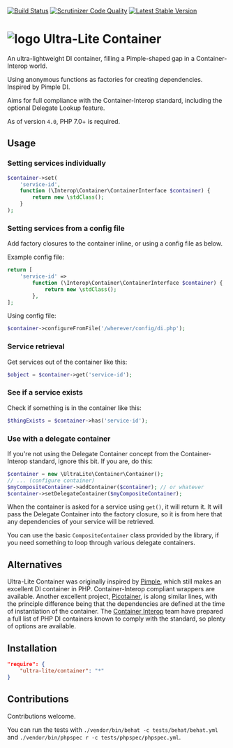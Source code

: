 [![Build Status](https://travis-ci.org/ultra-lite/container.svg?branch=master)](https://travis-ci.org/ultra-lite/container)
[![Scrutinizer Code Quality](https://scrutinizer-ci.com/g/ultra-lite/container/badges/quality-score.png?b=master)](https://scrutinizer-ci.com/g/ultra-lite/container/?branch=master)
[![Latest Stable Version](https://poser.pugx.org/ultra-lite/container/v/stable)](https://packagist.org/packages/ultra-lite/container)

# ![logo](https://avatars1.githubusercontent.com/u/16309098?v=3&s=100) Ultra-Lite Container

An ultra-lightweight DI container, filling a Pimple-shaped gap in a Container-Interop world.

Using anonymous functions as factories for creating dependencies.  Inspired by Pimple DI.

Aims for full compliance with the Container-Interop standard, including the optional Delegate Lookup feature.

As of version `4.0`, PHP 7.0+ is required.

## Usage

### Setting services individually

```php
$container->set(
    'service-id',
    function (\Interop\Container\ContainerInterface $container) {
        return new \stdClass();
    }
);
```

### Setting services from a config file

Add factory closures to the container inline, or using a config file as below.

Example config file:

```php
return [
    'service-id' =>
        function (\Interop\Container\ContainerInterface $container) {
            return new \stdClass();
        },
];
```

Using config file:

```php
$container->configureFromFile('/wherever/config/di.php');
```


### Service retrieval

Get services out of the container like this:

```php
$object = $container->get('service-id');
```

### See if a service exists

Check if something is in the container like this:

```php
$thingExists = $container->has('service-id');
```

### Use with a delegate container

If you're not using the Delegate Container concept from the Container-Interop standard, ignore this bit.  If you are,
do this:

```php
$container = new \UltraLite\Container\Container();
// ... (configure container)
$myCompositeContainer->addContainer($container); // or whatever
$container->setDelegateContainer($myCompositeContainer);
```

When the container is asked for a service using ```get()```, it will return it.  It will pass the Delegate Container
into the factory closure, so it is from here that any dependencies of your service will be retrieved.

You can use the basic `CompositeContainer` class provided by the library, if you need something to loop through various
delegate containers.

## Alternatives

Ultra-Lite Container was originally inspired by [Pimple](https://github.com/silexphp/Pimple), which still makes an
excellent DI container in PHP.  Container-Interop compliant wrappers are available.  Another excellent project,
[Picotainer](https://github.com/thecodingmachine/picotainer), is along similar lines, with the principle difference
being that the dependencies are defined at the time of instantiation of the container.  The
[Container Interop](https://github.com/container-interop/container-interop) team have prepared a full list of PHP DI
containers known to comply with the standard, so plenty of options are available.

## Installation

```json
"require": {
    "ultra-lite/container": "*"
}
```

## Contributions

Contributions welcome.

You can run the tests with ```./vendor/bin/behat -c tests/behat/behat.yml``` and ```./vendor/bin/phpspec r -c tests/phpspec/phpspec.yml```.
